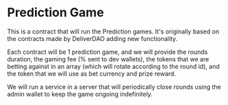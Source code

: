 # Prediction Game

This is a contract that will run the Prediction games. It's originally based on the contracts made by DeliverDAO adding new functionality.

Each contract will be 1 prediction game, and we will provide the rounds duration, the gaming fee (% sent to dev wallets), the tokens that we are betting against in an array (which will rotate according to the round id), and the token that we will use as bet currency and prize reward.

We will run a service in a server that will periodically close rounds using the admin wallet to keep the game ongoing indefinitely.
